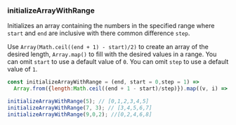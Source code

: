 ### initializeArrayWithRange

Initializes an array containing the numbers in the specified range where `start` and `end` are inclusive with there common difference `step`.

Use `Array(Math.ceil((end + 1) - start)/2)` to create an array of the desired length, `Array.map()` to fill with the desired values in a range.
You can omit `start` to use a default value of `0`.
You can omit `step` to use a default value of `1`.
 
```js
const initializeArrayWithRange = (end, start = 0,step = 1) =>
  Array.from({length:Math.ceil((end + 1 - start)/step)}).map((v, i) => (i * step) + start);
```

```js
initializeArrayWithRange(5); // [0,1,2,3,4,5]
initializeArrayWithRange(7, 3); // [3,4,5,6,7]
initializeArrayWithRange(9,0,2); //[0,2,4,6,8]
```
